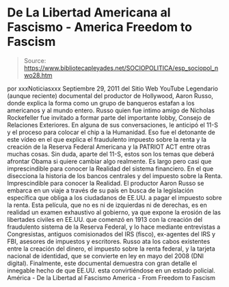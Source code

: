 # De La Libertad Americana al Fascismo - America Freedom to Fascism

> Source: https://www.bibliotecapleyades.net/SOCIOPOLITICA/esp_sociopol_nwo28.htm

por
xxxNoticiasxxx
Septiembre 29, 2011
del Sitio Web
YouTube
Legendario (aunque reciente) documental del productor de Hollywood, Aaron
Russo, donde explica la forma como un grupo de banqueros estafan a los
americanos y al mundo entero.
Russo quien fue intimo amigo de Nicholas Rockefeller fue invitado a formar
parte del importante lobby, Consejo de Relaciones Exteriores. En alguna de
sus conversaciones, le anticipó el 11-S y el proceso para colocar el chip a
la Humanidad.
Eso fue el detonante de este vídeo en el que
explica el fraudulento impuesto sobre la renta y la creación de
la Reserva Federal
Americana y la PATRIOT ACT entre otras muchas cosas. Sin duda, aparte
del 11-S, estos son los temas que deberá afrontar Obama si quiere cambiar
algo realmente.
Es largo pero casi que imprescindible para conocer la Realidad del sistema
financiero. En el que disecciona la historia de los bancos centrales y del
impuesto sobre la Renta. Imprescindible para conocer la Realidad.
El productor Aaron Russo se embarca en un viaje a través de su país en busca
de la legislación específica que obliga a los ciudadanos de EE.UU. a pagar el
impuesto sobre la renta.
Esta película, que no es ni de izquierdas ni de derechas, es en realidad un
examen exhaustivo al gobierno, ya que expone la erosión de las libertades
civiles en EE.UU. que comenzó en 1913 con la creación del fraudulento
sistema de la Reserva Federal, y lo hace mediante entrevistas a
Congresistas, antiguos comisionados del IRS (fisco), ex-agentes del IRS y
FBI, asesores de impuestos y escritores.
Russo ata los cabos existentes entre la creación del dinero, el impuesto
sobre la renta federal, y la tarjeta nacional de identidad, que se convierte
en ley en mayo del 2008 (DNI digital).
Finalmente, este documental demuestra con gran detalle el innegable hecho de
que EE.UU. esta convirtiéndose en un estado policial.
América - De la Libertad al Fascismo
America - From Freedom to Fascism
